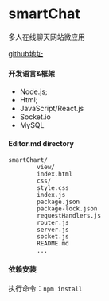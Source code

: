 # smartChat
多人在线聊天网站微应用

[github地址](https://github.com/tKlint/smartChat)

#### 开发语言&框架

- Node.js;
- Html;
- JavaScript/React.js
- Socket.io
- MySQL

#### Editor.md directory

    smartChart/
            view/
		    index.html
            css/
		    style.css
	    	index.js
	    	package.json
	    	package-lock.json
	    	requestHandlers.js
	    	router.js
	    	server.js
	    	socket.js
	    	README.md
            ...
	    
#### 依赖安装

执行命令：`npm install`
